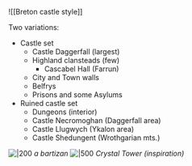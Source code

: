 
![[Breton castle style]]


Two variations:
- Castle set
  - Castle Daggerfall (largest)
  - Highland clansteads (few)
    - Cascabel Hall (Farrun)
  - City and Town walls
  - Belfrys
  - Prisons and some Asylums
- Ruined castle set
  - Dungeons (interior)
  - Castle Necromoghan (Daggerfall area)
  - Castle Llugwych (Ykalon area)
  - Castle Shedungent (Wrothgarian mts.)
   

![|200](IMG-20240402155603432.png) *a bartizan*
![|500](IMG-20240402155603586.png) *Crystal Tower (inspiration)*



